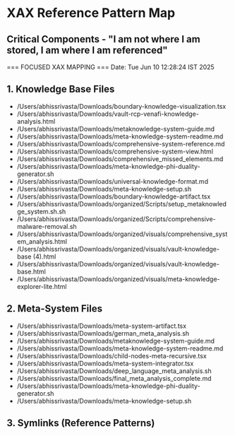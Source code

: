 # XAX Reference Pattern Map

## Critical Components - "I am not where I am stored, I am where I am referenced"

=== FOCUSED XAX MAPPING ===
Date: Tue Jun 10 12:28:24 IST 2025

## 1. Knowledge Base Files
- /Users/abhissrivasta/Downloads/boundary-knowledge-visualization.tsx
- /Users/abhissrivasta/Downloads/vault-rcp-venafi-knowledge-analysis.html
- /Users/abhissrivasta/Downloads/metaknowledge-system-guide.md
- /Users/abhissrivasta/Downloads/meta-knowledge-system-readme.md
- /Users/abhissrivasta/Downloads/comprehensive-system-reference.md
- /Users/abhissrivasta/Downloads/comprehensive-system-view.html
- /Users/abhissrivasta/Downloads/comprehensive_missed_elements.md
- /Users/abhissrivasta/Downloads/meta-knowledge-phi-duality-generator.sh
- /Users/abhissrivasta/Downloads/universal-knowledge-format.md
- /Users/abhissrivasta/Downloads/meta-knowledge-setup.sh
- /Users/abhissrivasta/Downloads/boundary-knowledge-artifact.tsx
- /Users/abhissrivasta/Downloads/organized/Scripts/setup_metaknowledge_system.sh.sh
- /Users/abhissrivasta/Downloads/organized/Scripts/comprehensive-malware-removal.sh
- /Users/abhissrivasta/Downloads/organized/visuals/comprehensive_system_analysis.html
- /Users/abhissrivasta/Downloads/organized/visuals/vault-knowledge-base (4).html
- /Users/abhissrivasta/Downloads/organized/visuals/vault-knowledge-base.html
- /Users/abhissrivasta/Downloads/organized/visuals/meta-knowledge-explorer-lite.html

## 2. Meta-System Files
- /Users/abhissrivasta/Downloads/meta-system-artifact.tsx
- /Users/abhissrivasta/Downloads/german_meta_analysis.sh
- /Users/abhissrivasta/Downloads/metaknowledge-system-guide.md
- /Users/abhissrivasta/Downloads/meta-knowledge-system-readme.md
- /Users/abhissrivasta/Downloads/child-nodes-meta-recursive.tsx
- /Users/abhissrivasta/Downloads/meta-system-integrator.tsx
- /Users/abhissrivasta/Downloads/deep_language_meta_analysis.sh
- /Users/abhissrivasta/Downloads/final_meta_analysis_complete.md
- /Users/abhissrivasta/Downloads/meta-knowledge-phi-duality-generator.sh
- /Users/abhissrivasta/Downloads/meta-knowledge-setup.sh

## 3. Symlinks (Reference Patterns)
